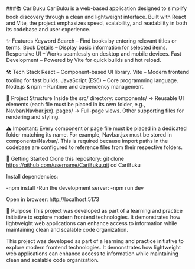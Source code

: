 ###📚 CariBuku
CariBuku is a web-based application designed to simplify book discovery through a clean and lightweight interface. Built with React and Vite, the project emphasizes speed, scalability, and readability in both its codebase and user experience.

✨ Features
Keyword Search – Find books by entering relevant titles or terms.
Book Details – Display basic information for selected items.
Responsive UI – Works seamlessly on desktop and mobile devices.
Fast Development – Powered by Vite for quick builds and hot reload.

🛠️ Tech Stack
React – Component-based UI library.
Vite – Modern frontend tooling for fast builds.
JavaScript (ES6) – Core programming language.
Node.js & npm – Runtime and dependency management.

📂 Project Structure
Inside the src/ directory:
components/ → Reusable UI elements (each file must be placed in its own folder, e.g., Navbar/Navbar.jsx).
pages/ → Full-page views.
Other supporting files for rendering and styling.

⚠️ Important: Every component or page file must be placed in a dedicated folder matching its name. For example, Navbar.jsx must be stored in components/Navbar/. This is required because import paths in the codebase are configured to reference files from their respective folders.

🚀 Getting Started
Clone this repository:
git clone https://github.com/username/CariBuku.git
cd CariBuku


Install dependencies:

-npm install
-Run the development server:
-npm run dev

Open in browser: http://localhost:5173

🎯 Purpose
This project was developed as part of a learning and practice initiative to explore modern frontend technologies. It demonstrates how lightweight web applications can enhance access to information while maintaining clean and scalable code organization.

This project was developed as part of a learning and practice initiative to explore modern frontend technologies. It demonstrates how lightweight web applications can enhance access to information while maintaining clean and scalable code organization.
